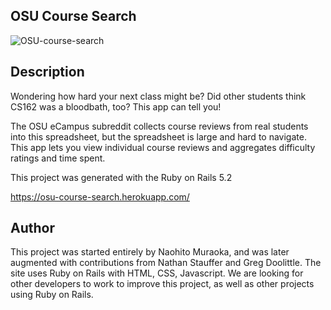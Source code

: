 ## OSU Course Search
![OSU-course-search](https://imgur.com/ONiZ0mA.jpeg "Sample")

## Description
Wondering how hard your next class might be? Did other students think CS162 was a bloodbath, too? This app can tell you!

The OSU eCampus subreddit collects course reviews from real students into this spreadsheet, but the spreadsheet is large and hard to navigate. This app lets you view individual course reviews and aggregates difficulty ratings and time spent.

This project was generated with the Ruby on Rails 5.2

https://osu-course-search.herokuapp.com/

## Author

This project was started entirely by Naohito Muraoka, and was later augmented with contributions from Nathan Stauffer and Greg Doolittle. The site uses Ruby on Rails with HTML, CSS, Javascript. We are looking for other developers to work to improve this project, as well as other projects using Ruby on Rails.
